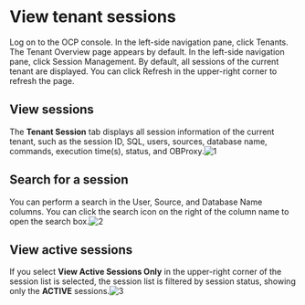 View tenant sessions 
=========================================

Log on to the OCP console. In the left-side navigation pane, click Tenants. The Tenant Overview page appears by default. In the left-side navigation pane, click Session Management. By default, all sessions of the current tenant are displayed. You can click Refresh in the upper-right corner to refresh the page.

View sessions 
----------------------------------

The **Tenant Session** tab displays all session information of the current tenant, such as the session ID, SQL, users, sources, database name, commands, execution time(s), status, and OBProxy.![1](https://help-static-aliyun-doc.aliyuncs.com/assets/img/en-US/4825306461/p254788.png)

Search for a session 
-----------------------------------------

You can perform a search in the User, Source, and Database Name columns. You can click the search icon on the right of the column name to open the search box.![2](https://help-static-aliyun-doc.aliyuncs.com/assets/img/en-US/4825306461/p254789.png)

View active sessions 
-----------------------------------------

If you select **View Active Sessions Only** in the upper-right corner of the session list is selected, the session list is filtered by session status, showing only the **ACTIVE** sessions.![3](https://help-static-aliyun-doc.aliyuncs.com/assets/img/en-US/4825306461/p254790.png)

